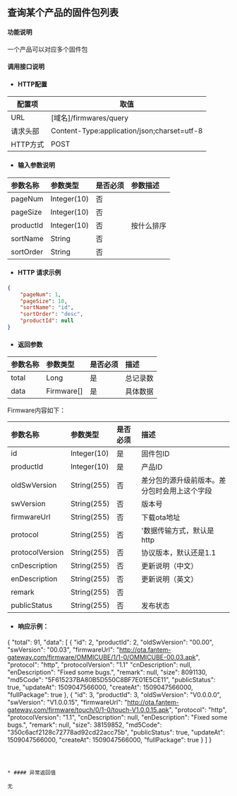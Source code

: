 ## 查询某个产品的固件包列表

#### 功能说明

一个产品可以对应多个固件包

#### 调用接口说明

* #### HTTP配置

| 配置项 | 取值 |
| --- | --- |
| URL | \[域名\]/firmwares/query|
| 请求头部 | Content-Type:application/json;charset=utf-8 |
| HTTP方式 | POST|

* #### 输入参数说明

| 参数名称 | 参数类型 | 是否必须 | 参数描述 |
| :--- | :--- | :--- | :--- |
| pageNum| Integer\(10\) | 否 |  |
| pageSize | Integer\(10\) | 否 |  |
| productId| Integer\(10\) | 否 | 按什么排序 |
| sortName| String | 否 | |
| sortOrder| String| 否 | |


* #### HTTP 请求示例

```json
{
	"pageNum": 1,
	"pageSize": 10,
	"sortName": "id",
	"sortOrder": "desc",
	"productId": null
}
```


* #### 返回参数
| 参数名称 | 参数类型 | 是否必须 | 描述 |
| :--- | :--- | :--- | :--- |
| total| Long | 是 | 总记录数 |
| data| Firmware[]| 是 | 具体数据 |

Firmware内容如下：

| 参数名称 | 参数类型 | 是否必须 | 描述 |
| :--- | :--- | :--- | :--- |
| id| Integer\(10\) | 是 | 固件包ID |
| productId| Integer\(10\)| 是 | 产品ID |
| oldSwVersion| String\(255\)| 否 | 差分包的源升级前版本。差分包时会用上这个字段 |
| swVersion | String\(255\) | 否 |  版本号 |
| firmwareUrl |  String\(255\)| 否 |  下载ota地址 |
| protocol | String\(255\) | 否 | '数据传输方式，默认是http  |
| protocolVersion | String\(255\) | 否 | 协议版本，默认还是1.1  |
| cnDescription | String\(255\) | 否 |  更新说明（中文） |
| enDescription | String\(255\) | 否 |  更新说明（英文） |
| remark | String\(255\) | 否 |   |
| publicStatus | String\(255\) | 否 |  发布状态 |



* #### 响应示例：

{
    "total": 91,
    "data": [
        {
            "id": 2,
            "productId": 2,
            "oldSwVersion": "00.00",
            "swVersion": "00.03",
            "firmwareUrl": "http://ota.fantem-gateway.com/firmware/OMMICUBE/1/1-0/OMMICUBE-00.03.apk",
            "protocol": "http",
            "protocolVersion": "1.1"
            "cnDescription": null,
            "enDescription": "Fixed some bugs.",
            "remark": null,
            "size": 8091130,
            "md5Code": "5F615237BA80B5D550C8BF7E01E5CE11",
            "publicStatus": true,
            "updateAt": 1509047566000,
            "createAt": 1509047566000,
            "fullPackage": true
        },
        {
            "id": 3,
            "productId": 3,
            "oldSwVersion": "V0.0.0.0",
            "swVersion": "V1.0.0.15",
            "firmwareUrl": "http://ota.fantem-gateway.com/firmware/touch/0/1-0/touch-V1.0.0.15.apk",
            "protocol": "http",
            "protocolVersion": "1.1",
            "cnDescription": null,
            "enDescription": "Fixed some bugs.",
            "remark": null,
            "size": 38159852,
            "md5Code": "350c6acf2128c72778ad92cd22acc75b",
            "publicStatus": true,
            "updateAt": 1509047566000,
            "createAt": 1509047566000,
            "fullPackage": true
        }
    ]
}
```



* #### 异常返回值

无



